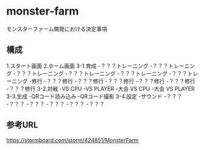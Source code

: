 # monster-farm
モンスターファーム開発における決定事項

## 構成
1.スタート画面
2.ホーム画面
3-1.育成
  -？？？トレーニング
  -？？？トレーニング
  -？？？トレーニング
  -？？？トレーニング
  -？？？トレーニング
  -？？？トレーニング
  -修行
    -？？？修行
    -？？？修行
    -？？？修行
    -？？？修行
    -？？？修行
    -？？？修行
3-2.対戦
  -VS CPU
  -VS PLAYER
  -大会 VS CPU
  -大会 VS PLAYER
3-3.生成
  -QRコード読み込み
  -QRコード撮影
3-4.設定
  -サウンド
  -？？？
  -？？？
  -？？？
  -？？？
  -？？？
  -？？？
## 参考URL
<https://stormboard.com/storm/424851/MonsterFarm>
